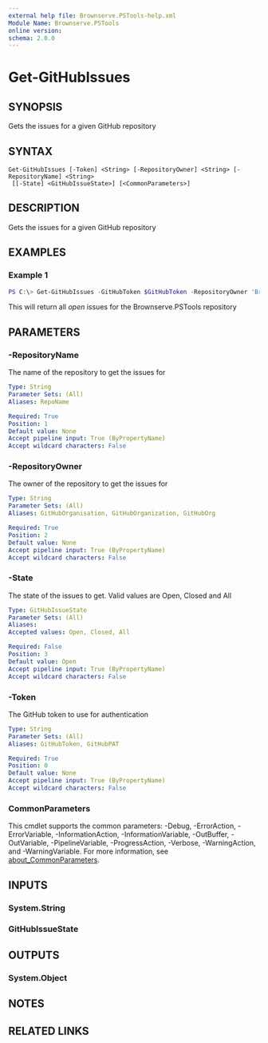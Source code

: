 ```yaml
---
external help file: Brownserve.PSTools-help.xml
Module Name: Brownserve.PSTools
online version:
schema: 2.0.0
---
```


# Get-GitHubIssues

## SYNOPSIS

Gets the issues for a given GitHub repository

## SYNTAX

```text
Get-GitHubIssues [-Token] <String> [-RepositoryOwner] <String> [-RepositoryName] <String>
 [[-State] <GitHubIssueState>] [<CommonParameters>]
```

## DESCRIPTION

Gets the issues for a given GitHub repository

## EXAMPLES

### Example 1

```powershell
PS C:\> Get-GitHubIssues -GitHubToken $GitHubToken -RepositoryOwner 'Brownserve-UK' -RepositoryName 'Brownserve.PSTools'
```

This will return all _open_ issues for the Brownserve.PSTools repository

## PARAMETERS

### -RepositoryName

The name of the repository to get the issues for

```yaml
Type: String
Parameter Sets: (All)
Aliases: RepoName

Required: True
Position: 1
Default value: None
Accept pipeline input: True (ByPropertyName)
Accept wildcard characters: False
```

### -RepositoryOwner

The owner of the repository to get the issues for

```yaml
Type: String
Parameter Sets: (All)
Aliases: GitHubOrganisation, GitHubOrganization, GitHubOrg

Required: True
Position: 2
Default value: None
Accept pipeline input: True (ByPropertyName)
Accept wildcard characters: False
```

### -State

The state of the issues to get. Valid values are Open, Closed and All

```yaml
Type: GitHubIssueState
Parameter Sets: (All)
Aliases:
Accepted values: Open, Closed, All

Required: False
Position: 3
Default value: Open
Accept pipeline input: True (ByPropertyName)
Accept wildcard characters: False
```

### -Token

The GitHub token to use for authentication

```yaml
Type: String
Parameter Sets: (All)
Aliases: GitHubToken, GitHubPAT

Required: True
Position: 0
Default value: None
Accept pipeline input: True (ByPropertyName)
Accept wildcard characters: False
```

### CommonParameters

This cmdlet supports the common parameters: -Debug, -ErrorAction, -ErrorVariable, -InformationAction, -InformationVariable, -OutBuffer, -OutVariable, -PipelineVariable, -ProgressAction, -Verbose, -WarningAction, and -WarningVariable. For more information, see [about_CommonParameters](http://go.microsoft.com/fwlink/?LinkID=113216).

## INPUTS

### System.String

### GitHubIssueState

## OUTPUTS

### System.Object

## NOTES

## RELATED LINKS
